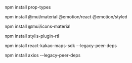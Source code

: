 npm install prop-types

npm install @mui/material @emotion/react @emotion/styled

npm install @mui/icons-material

npm install stylis-plugin-rtl

npm install react-kakao-maps-sdk --legacy-peer-deps

npm install axios --legacy-peer-deps
